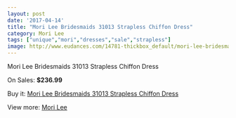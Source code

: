 ```yaml
---
layout: post
date: '2017-04-14'
title: "Mori Lee Bridesmaids 31013 Strapless Chiffon Dress"
category: Mori Lee
tags: ["unique","mori","dresses","sale","strapless"]
image: http://www.eudances.com/14781-thickbox_default/mori-lee-bridesmaids-31013-strapless-chiffon-dress.jpg
---
```

Mori Lee Bridesmaids 31013 Strapless Chiffon Dress

On Sales: **$236.99**
<a href="https://www.eudances.com/en/mori-lee/4411-mori-lee-bridesmaids-31013-strapless-chiffon-dress.html"><amp-img layout="responsive" width="600" height="600" src="//www.eudances.com/14781-thickbox_default/mori-lee-bridesmaids-31013-strapless-chiffon-dress.jpg" alt="Mori Lee Bridesmaids 31013 Strapless Chiffon Dress 0" /></a>
<a href="https://www.eudances.com/en/mori-lee/4411-mori-lee-bridesmaids-31013-strapless-chiffon-dress.html"><amp-img layout="responsive" width="600" height="600" src="//www.eudances.com/14784-thickbox_default/mori-lee-bridesmaids-31013-strapless-chiffon-dress.jpg" alt="Mori Lee Bridesmaids 31013 Strapless Chiffon Dress 1" /></a>
<a href="https://www.eudances.com/en/mori-lee/4411-mori-lee-bridesmaids-31013-strapless-chiffon-dress.html"><amp-img layout="responsive" width="600" height="600" src="//www.eudances.com/14783-thickbox_default/mori-lee-bridesmaids-31013-strapless-chiffon-dress.jpg" alt="Mori Lee Bridesmaids 31013 Strapless Chiffon Dress 2" /></a>
<a href="https://www.eudances.com/en/mori-lee/4411-mori-lee-bridesmaids-31013-strapless-chiffon-dress.html"><amp-img layout="responsive" width="600" height="600" src="//www.eudances.com/14782-thickbox_default/mori-lee-bridesmaids-31013-strapless-chiffon-dress.jpg" alt="Mori Lee Bridesmaids 31013 Strapless Chiffon Dress 3" /></a>

Buy it: [Mori Lee Bridesmaids 31013 Strapless Chiffon Dress](https://www.eudances.com/en/mori-lee/4411-mori-lee-bridesmaids-31013-strapless-chiffon-dress.html "Mori Lee Bridesmaids 31013 Strapless Chiffon Dress")

View more: [Mori Lee](https://www.eudances.com/en/65-mori-lee "Mori Lee")